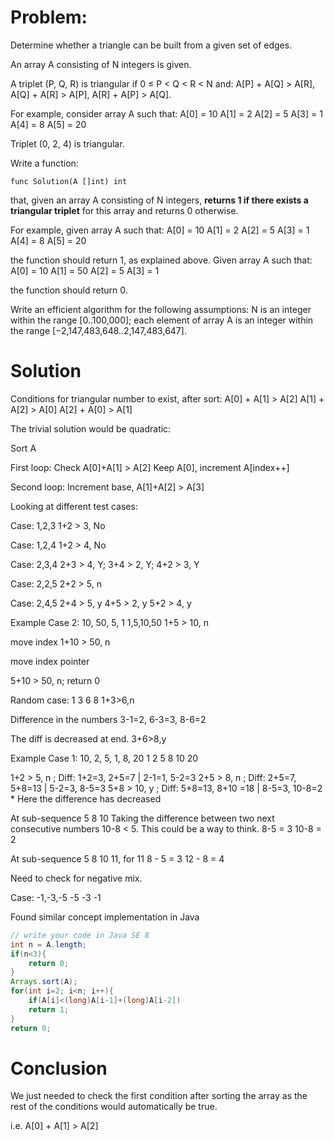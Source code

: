 
# Problem:
Determine whether a triangle can be built from a given set of edges. 


An array A consisting of N integers is given.

A triplet (P, Q, R) is triangular if 0 ≤ P < Q < R < N and:
  A[P] + A[Q] > A[R],
  A[Q] + A[R] > A[P],
  A[R] + A[P] > A[Q].

For example, consider array A such that:
  A[0] = 10    A[1] = 2    A[2] = 5
  A[3] = 1     A[4] = 8    A[5] = 20

Triplet (0, 2, 4) is triangular.

Write a function:

    func Solution(A []int) int

that, given an array A consisting of N integers, **returns 1 if there exists a triangular triplet** for this array and returns 0 otherwise.

For example, given array A such that:
  A[0] = 10    A[1] = 2    A[2] = 5
  A[3] = 1     A[4] = 8    A[5] = 20

the function should return 1, as explained above. Given array A such that:
  A[0] = 10    A[1] = 50    A[2] = 5
  A[3] = 1

the function should return 0.

Write an efficient algorithm for the following assumptions:
    N is an integer within the range [0..100,000];
    each element of array A is an integer within the range [−2,147,483,648..2,147,483,647].


# Solution

Conditions for triangular number to exist, after sort:
A[0] + A[1] > A[2]
A[1] + A[2] > A[0]
A[2] + A[0] > A[1]



The trivial solution would be quadratic:

Sort A

First loop:
Check A[0]+A[1] > A[2]
Keep A[0], increment A[index++]

Second loop:
Increment base, A[1]+A[2] > A[3]

Looking at different test cases:

Case: 1,2,3
1+2 > 3, No

Case: 1,2,4
1+2 > 4, No

Case: 2,3,4
2+3 > 4, Y; 3+4 > 2, Y; 4+2 > 3, Y

Case: 2,2,5
2+2 > 5, n

Case: 2,4,5
2+4 > 5, y
4+5 > 2, y
5+2 > 4, y


Example Case 2: 10, 50, 5, 1
1,5,10,50
1+5 > 10, n

move index
1+10 > 50, n

move index pointer

5+10 > 50, n; return 0


Random case: 1 	3 	6 	8
1+3>6,n

Difference in the numbers 
3-1=2, 6-3=3, 8-6=2

The diff is decreased at end.
3+6>8,y


Example Case 1: 10, 2, 5, 1, 8, 20
1 2 5 8 10 20

1+2 > 5, n ; Diff: 1+2=3, 2+5=7      | 2-1=1, 5-2=3
2+5 > 8, n ; Diff: 2+5=7, 5+8=13     | 5-2=3, 8-5=3 
5+8 > 10, y ; Diff: 5+8=13, 8+10 =18 | 8-5=3, 10-8=2 * Here the difference has decreased

At sub-sequence 5 8 10
Taking the difference between two next consecutive 
numbers 10-8 < 5. This could be a way to think.
8-5  = 3
10-8 = 2

At sub-sequence 5 8 10 11, for 11
8 - 5 = 3
12 - 8 = 4 

Need to check for negative mix.

Case: -1,-3,-5
-5 -3 -1 





Found similar concept implementation in Java
```java
// write your code in Java SE 8
int n = A.length;
if(n<3){
    return 0;
}
Arrays.sort(A);
for(int i=2; i<n; i++){
    if(A[i]<(long)A[i-1]+(long)A[i-2])
    return 1;
}
return 0;
```

# Conclusion
We just needed to check the first condition after sorting
the array as the rest of the conditions would automatically 
be true.

i.e. A[0] + A[1] > A[2]

